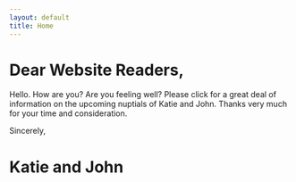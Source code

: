 ```yaml
---
layout: default
title: Home
---
```


# Dear Website Readers,
Hello. How are you? Are you feeling well? Please click for a great deal of information on the upcoming nuptials of Katie and John. Thanks very much for your time and consideration.

Sincerely,
# Katie and John

<div id="about" style="display:none;">We're John and Katie</div>
<div id="location" style="display:none;">It's in New Orleans</div>

<div id="cat" style="display:none;">
![Cardigan, a cat.](/kmarriesj/images/cat.jpg "This is the cat. We think he's quite nice.")
</div>
